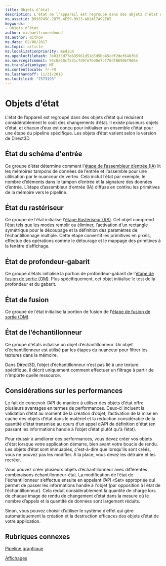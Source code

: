 ```yaml
---
title: Objets d’état
description: L'état de l’appareil est regroupé dans des objets d’état qui réduisent considérablement le coût des changements d’état. Il existe plusieurs objets d’état, et chacun d’eux est conçu pour initialiser un ensemble d’état pour une étape du pipeline spécifique. Les objets d’état varient selon la version de Direct3D.
ms.assetid: D998745C-2B75-4E59-9923-AD1A17A92E05
keywords:
- Objets d’état
author: michaelfromredmond
ms.author: mithom
ms.date: 02/08/2017
ms.topic: article
ms.localizationpriority: medium
ms.openlocfilehash: 3b0333d77e635961d51d3d5bb45cdf2def646fb8
ms.sourcegitcommit: 93c0a60cf531c7d9fe7b00e7cf78df86906f9d6e
ms.translationtype: MT
ms.contentlocale: fr-FR
ms.lasthandoff: 11/21/2018
ms.locfileid: "7573193"
---
```

# <a name="state-objects"></a>Objets d’état


L'état de l’appareil est regroupé dans des objets d’état qui réduisent considérablement le coût des changements d’état. Il existe plusieurs objets d’état, et chacun d’eux est conçu pour initialiser un ensemble d’état pour une étape du pipeline spécifique. Les objets d’état varient selon la version de Direct3D.

## <a name="span-idinputlayoutspanspan-idinputlayoutspanspan-idinputlayoutspaninput-layout-state"></a><span id="Input_Layout"></span><span id="input_layout"></span><span id="INPUT_LAYOUT"></span>État du schéma d'entrée


Ce groupe d’état détermine comment l'[étape de l’assembleur d’entrée (IA)](input-assembler-stage--ia-.md) lit les mémoires tampons de données de l’entrée et l'assemble pour une utilisation par le nuanceur de vertex. Cela inclut l’état par exemple, le nombre d’éléments dans le tampon d’entrée et la signature des données d’entrée. L’étape d’assembleur d’entrée (IA) diffuse en continu les primitives de la mémoire vers le pipeline.

## <a name="span-idrasterizerspanspan-idrasterizerspanspan-idrasterizerspanrasterizer-state"></a><span id="Rasterizer"></span><span id="rasterizer"></span><span id="RASTERIZER"></span>État du rastériseur


Ce groupe de l’état initialise l'[étape Rastériseur (RS)](rasterizer-stage--rs-.md). Cet objet comprend l’état tels que les modes remplir ou éliminer, l’activation d’un rectangle symétrique pour le découpage et la définition des paramètres de l’échantillonnage multiple. Cette étape convertit les primitives en pixels, effectue des opérations comme le détourage et le mappage des primitives à la fenêtre d’affichage.

## <a name="span-iddepthstencilspanspan-iddepthstencilspanspan-iddepthstencilspandepth-stencil-state"></a><span id="DepthStencil"></span><span id="depthstencil"></span><span id="DEPTHSTENCIL"></span>État de profondeur-gabarit


Ce groupe d’états initialise la portion de profondeur-gabarit de l'[étape de fusion de sortie (OM)](output-merger-stage--om-.md). Plus spécifiquement, cet objet initialise le test de la profondeur et du gabarit.

## <a name="span-idblendspanspan-idblendspanspan-idblendspanblend-state"></a><span id="Blend"></span><span id="blend"></span><span id="BLEND"></span>État de fusion


Ce groupe de l’état initialise la portion de fusion de l'[étape de fusion de sortie (OM)](output-merger-stage--om-.md).

## <a name="span-idsamplerspanspan-idsamplerspanspan-idsamplerspansampler-state"></a><span id="Sampler"></span><span id="sampler"></span><span id="SAMPLER"></span>État de l’échantillonneur


Ce groupe d'états initialise un objet d’échantillonneur. Un objet d’échantillonneur est utilisé par les étapes du nuanceur pour filtrer les textures dans la mémoire.

Dans Direct3D, l’objet d’échantillonneur n’est pas lié à une texture spécifique, il décrit uniquement comment effectuer un filtrage à partir de n'importe quelle ressource.

## <a name="span-idperformanceconsiderationsspanspan-idperformanceconsiderationsspanspan-idperformanceconsiderationsspanperformance-considerations"></a><span id="Performance_Considerations"></span><span id="performance_considerations"></span><span id="PERFORMANCE_CONSIDERATIONS"></span>Considérations sur les performances


Le fait de concevoir l’API de manière à utiliser des objets d’état offre plusieurs avantages en termes de performances. Ceux-ci incluent la validation d’état au moment de la création d’objet, l’activation de la mise en cache des objets d’état dans le matériel et la réduction considérable de la quantité d’état transmise au cours d’un appel d’API de définition d'état (en passant les informations handle à l’objet d’état plutôt qu'à l’état).

Pour réussir à améliorer ces performances, vous devez créer vos objets d'état lorsque votre application démarre, bien avant votre boucle de rendu. Les objets d’état sont immuables, c'est-à-dire que lorsqu'ils sont créés, vous ne pouvez pas les modifier. À la place, vous devez les détruire et les recréer.

Vous pouvez créer plusieurs objets d’échantillonneur avec différentes combinaisons échantillonneur-état. La modification de l’état de l'échantillonneur s’effectue ensuite en appelant l’API «Set» appropriée qui permet de passer les informations handle à l'objet (par opposition à l’état de l’échantillonneur). Cela réduit considérablement la quantité de charge lors de chaque image de rendu de changement d’état dans la mesure où le nombre d’appels et la quantité de données sont largement réduits.

Sinon, vous pouvez choisir d’utiliser le système d’effet qui gère automatiquement la création et la destruction efficaces des objets d’état de votre application.

## <a name="span-idrelated-topicsspanrelated-topics"></a><span id="related-topics"></span>Rubriques connexes


[Pipeline graphique](graphics-pipeline.md)

[Affichages](views.md)

 

 




